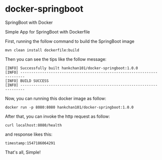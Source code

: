 # docker-springboot
SpringBoot with Docker

Simple App for SpringBoot with Dockerfile

First, running the follow command to build the SpringBoot image

```
mvn clean install dockerfile:build
```

Then you can see the tips like the follow message:

```
[INFO] Successfully built hankchan101/docker-springboot:1.0.0
[INFO] ------------------------------------------------------------------------
[INFO] BUILD SUCCESS
[INFO] ------------------------------------------------------------------------
```

Now, you can running this docker image as follow:

```
docker run -p 8080:8080 hankchan101/docker-springboot:1.0.0
```

After that, you can invoke the http request as follow:

```
curl localhost:8080/health
```

and response likes this:

```
timestamp:1547186064291
```

That's all, Simple!